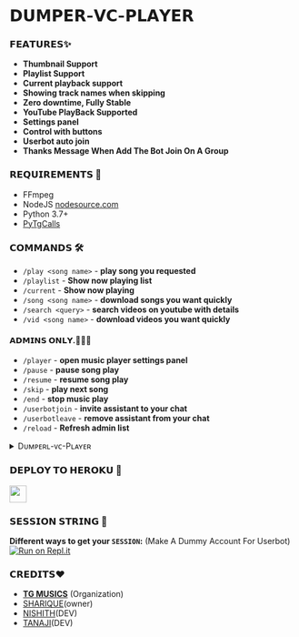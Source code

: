 # 𝗗𝗨𝗠𝗣𝗘𝗥-𝗩𝗖-𝗣𝗟𝗔𝗬𝗘𝗥

### 𝗙𝗘𝗔𝗧𝗨𝗥𝗘𝗦✨

- **Thumbnail Support**
- **Playlist Support**
- **Current playback support**
- **Showing track names when skipping**
- **Zero downtime, Fully Stable**
- **YouTube PlayBack Supported**
- **Settings panel**
- **Control with buttons**
- **Userbot auto join**
- **Thanks Message When Add The Bot Join On A Group**

<h3>𝗥𝗘𝗤𝗨𝗜𝗥𝗘𝗠𝗘𝗡𝗧𝗦 📝</h3>

- FFmpeg
- NodeJS [nodesource.com](https://nodesource.com/)
- Python 3.7+
- [PyTgCalls](https://github.com/pytgcalls/pytgcalls)

### 𝗖𝗢𝗠𝗠𝗔𝗡𝗗𝗦 🛠
- `/play <song name>` - **play song you requested**
- `/playlist` - **Show now playing list**
- `/current` - **Show now playing**
- `/song <song name>` - **download songs you want quickly**
- `/search <query>` - **search videos on youtube with details**
- `/vid <song name>` - **download videos you want quickly**

#### 𝗔𝗗𝗠𝗜𝗡𝗦 𝗢𝗡𝗟𝗬.👮🏻‍♂️
- `/player` - **open music player settings panel**
- `/pause` - **pause song play**
- `/resume` - **resume song play**
- `/skip` - **play next song**
- `/end` - **stop music play**
- `/userbotjoin` - **invite assistant to your chat**
- `/userbotleave` - **remove assistant from your chat**
- `/reload` - **Refresh admin list**

<details>
  <summary>Dᴜᴍᴘᴇʀʟ-ᴠᴄ-Pʟᴀʏᴇʀ</summary>

```
Please fork this repository don't import code
Made with Python3
(C) @TG-Musics
Copyright permission under GNU General Public License v3.0
License -> https://github.com/TG-Musics/TG-VCBOT/blob/main/LICENSE
```
</details>

### 𝗗𝗘𝗣𝗟𝗢𝗬 𝗧𝗢 𝗛𝗘𝗥𝗢𝗞𝗨 🔰</h4>

<p align="left">
  <a href="https://heroku.com/deploy?template=https://github.com/DUMPERNETWORK/DUMPER-VC-PLAYER">
     <img height="30px" src="https://img.shields.io/badge/Deploy%20To%20Heroku-blueviolet?style=for-the-badge&logo=heroku">
  </a>

### 𝗦𝗘𝗦𝗦𝗜𝗢𝗡 𝗦𝗧𝗥𝗜𝗡𝗚 📼
**Different ways to get your `SESSION`:** (Make A Dummy Account For Userbot)
[![Run on Repl.it](https://repl.it/badge/github/SpEcHiDe/GenerateStringSession)](https://replit.com/@DUMPERNETWORK/SESSION-GENERATOR)


### 𝗖𝗥𝗘𝗗𝗜𝗧𝗦❤

- **[TG MUSICS](https://github.com/TG-Musics)** (Organization)
- [SHARIQUE](https://t.me/AnonymousTechnician)(owner)
- [NISHITH](https://t.me/MR_NISHITH_XD)(DEV)
- [TANAJI](https://t.me/XD_PERSON)(DEV)

